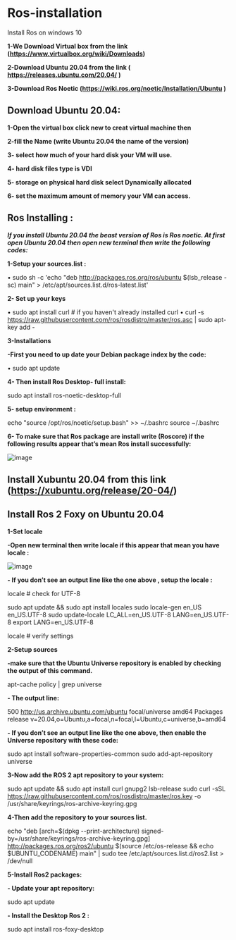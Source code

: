 # Ros-installation
Install Ros on windows 10 

**1-We Download Virtual box from the link (https://www.virtualbox.org/wiki/Downloads)**

**2-Download Ubuntu 20.04 from the link ( https://releases.ubuntu.com/20.04/ )**

**3-Download Ros Noetic (https://wiki.ros.org/noetic/Installation/Ubuntu )**


**Download Ubuntu 20.04:**
----------------------------------------------------------------
**1-Open the virtual box click new to creat virtual machine then** 

**2-fill the Name (write Ubuntu 20.04 the name of the version)**

**3- select how much of your hard disk your VM will use.**

**4- hard disk files type is VDI**

**5- storage on physical hard disk select Dynamically allocated** 

**6- set the maximum amount of memory your VM can access.**


**Ros Installing :**
----------------------------------------------------------------
***If you install Ubuntu 20.04 the beast version of Ros is Ros noetic. 
At first open Ubuntu 20.04 then open new terminal then write the following codes:*** 

**1-Setup your sources.list :**

•	sudo sh -c 'echo "deb http://packages.ros.org/ros/ubuntu $(lsb_release -sc) main" > /etc/apt/sources.list.d/ros-latest.list'

**2- Set up your keys**

•	sudo apt install curl # if you haven't already installed curl
•	curl -s https://raw.githubusercontent.com/ros/rosdistro/master/ros.asc | sudo apt-key add -

**3-Installations**

   **-First you need to up date your Debian package index by the code:** 
   
•	sudo apt update

**4- Then install Ros Desktop- full install:**

sudo apt install ros-noetic-desktop-full

**5- setup environment :**

echo "source /opt/ros/noetic/setup.bash" >> ~/.bashrc
source ~/.bashrc

**6- To make sure that Ros package are install write (Roscore) if the following results appear that’s mean Ros install successfully:**

![image](https://user-images.githubusercontent.com/109751319/185766830-e078017e-5416-4ad6-b06a-851481bd2149.jpeg)

**Install Xubuntu 20.04 from this link** (https://xubuntu.org/release/20-04/)
---------------------------------

**Install Ros 2 Foxy on Ubuntu 20.04**
----------------------------------------------------------------
**1-Set locale**

**-Open new terminal then write locale if this appear that mean you have locale :**

![image](https://user-images.githubusercontent.com/109751319/185766861-4d69b021-2aaf-479b-91c6-ce065d166fbf.jpeg)



**- If you don’t see an output line like the one above , setup the locale :**

locale  # check for UTF-8

sudo apt update && sudo apt install locales
sudo locale-gen en_US en_US.UTF-8
sudo update-locale LC_ALL=en_US.UTF-8 LANG=en_US.UTF-8
export LANG=en_US.UTF-8

locale  # verify settings

**2-Setup sources** 

**-make sure that the Ubuntu Universe repository is enabled by checking the output of this command.**

apt-cache policy | grep universe


**- The output  line:**

500 http://us.archive.ubuntu.com/ubuntu focal/universe amd64 Packages
    release v=20.04,o=Ubuntu,a=focal,n=focal,l=Ubuntu,c=universe,b=amd64
    

**- If you don’t see an output line like the one above, then enable the Universe repository with these code:**

sudo apt install software-properties-common
sudo add-apt-repository universe

**3-Now add the ROS 2 apt repository to your system:**

sudo apt update && sudo apt install curl gnupg2 lsb-release sudo curl -sSL https://raw.githubusercontent.com/ros/rosdistro/master/ros.key  -o /usr/share/keyrings/ros-archive-keyring.gpg

**4-Then add the repository to your sources list.**

echo "deb [arch=$(dpkg --print-architecture) signed-by=/usr/share/keyrings/ros-archive-keyring.gpg] http://packages.ros.org/ros2/ubuntu $(source /etc/os-release && echo $UBUNTU_CODENAME) main" | sudo tee /etc/apt/sources.list.d/ros2.list > /dev/null

**5-Install Ros2 packages:**

**- Update your apt repository:**

 sudo apt update
 
**- Install the Desktop Ros 2 :**

sudo apt install ros-foxy-desktop


